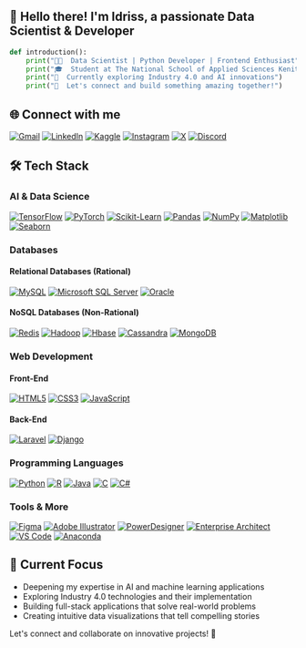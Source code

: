 ## 👋 Hello there! I'm Idriss, a passionate Data Scientist & Developer

```python
def introduction():
    print("👨‍💻  Data Scientist | Python Developer | Frontend Enthusiast")
    print("🎓  Student at The National School of Applied Sciences Kenitra")
    print("🌱  Currently exploring Industry 4.0 and AI innovations")
    print("💬  Let's connect and build something amazing together!")
```

## 🌐 Connect with me

[![Gmail](https://img.shields.io/badge/Gmail-D14836?style=for-the-badge&logo=gmail&logoColor=white)](mailto:idrisselhouarii@gmail.com)
[![LinkedIn](https://img.shields.io/badge/LinkedIn-0077B5?style=for-the-badge&logo=linkedin&logoColor=white)](https://linkedin.com/in/idrisselhouari)
[![Kaggle](https://img.shields.io/badge/Kaggle-20BEFF?style=for-the-badge&logo=kaggle&logoColor=white)](https://www.kaggle.com/idrisselhouari)
[![Instagram](https://img.shields.io/badge/Instagram-E4405F?style=for-the-badge&logo=instagram&logoColor=white)](https://instagram.com/idrisselhouari)
[![X](https://img.shields.io/badge/X-1DA1F2?style=for-the-badge&logo=x&logoColor=white)](https://twitter.com/idrisselhouari)
[![Discord](https://img.shields.io/badge/Discord-7289DA?style=for-the-badge&logo=discord&logoColor=white)](https://discord.gg/#8103)

## 🛠 Tech Stack

### AI & Data Science
[![TensorFlow](https://img.shields.io/badge/TensorFlow-FF6F00?style=flat&logo=tensorflow&logoColor=white)](https://www.tensorflow.org)
[![PyTorch](https://img.shields.io/badge/PyTorch-EE4C2C?style=flat&logo=pytorch&logoColor=white)](https://pytorch.org/)
[![Scikit-Learn](https://img.shields.io/badge/Scikit--Learn-F7931E?style=flat&logo=scikit-learn&logoColor=white)](https://scikit-learn.org/)
[![Pandas](https://img.shields.io/badge/Pandas-150458?style=flat&logo=pandas&logoColor=white)](https://pandas.pydata.org/)
[![NumPy](https://img.shields.io/badge/NumPy-013243?style=flat&logo=numpy&logoColor=white)](https://numpy.org/)
[![Matplotlib](https://img.shields.io/badge/Matplotlib-0080FF?style=flat&logo=matplotlib&logoColor=white)](https://matplotlib.org/)
[![Seaborn](https://img.shields.io/badge/Seaborn-0072B2?style=flat&logo=seaborn&logoColor=white)](https://seaborn.pydata.org/)

### Databases

#### Relational Databases (Rational)
[![MySQL](https://img.shields.io/badge/MySQL-4479A1?style=flat&logo=mysql&logoColor=white)](https://www.mysql.com/)
[![Microsoft SQL Server](https://img.shields.io/badge/Microsoft%20SQL%20Server-CC2927?style=flat&logo=microsoft-sql-server&logoColor=white)](https://www.microsoft.com/en-us/sql-server)
[![Oracle](https://img.shields.io/badge/Oracle-F80000?style=flat&logo=oracle&logoColor=white)](https://www.oracle.com/database/)

#### NoSQL Databases (Non-Rational)
[![Redis](https://img.shields.io/badge/Redis-DC382D?style=flat&logo=redis&logoColor=white)](https://redis.io/)
[![Hadoop](https://img.shields.io/badge/Hadoop-273544?style=flat&logo=apache-hadoop&logoColor=white)](https://hadoop.apache.org/)
[![Hbase](https://img.shields.io/badge/Hbase-7A7A7A?style=flat&logo=apache-hbase&logoColor=white)](https://hbase.apache.org/)
[![Cassandra](https://img.shields.io/badge/Cassandra-1287A5?style=flat&logo=apache-cassandra&logoColor=white)](https://cassandra.apache.org/)
[![MongoDB](https://img.shields.io/badge/MongoDB-4EA94B?style=flat&logo=mongodb&logoColor=white)](https://www.mongodb.com/)

### Web Development

#### Front-End
[![HTML5](https://img.shields.io/badge/HTML5-E34F26?style=flat&logo=html5&logoColor=white)](https://www.w3.org/html/)
[![CSS3](https://img.shields.io/badge/CSS3-1572B6?style=flat&logo=css3&logoColor=white)](https://www.w3schools.com/css/)
[![JavaScript](https://img.shields.io/badge/JavaScript-F7DF1E?style=flat&logo=javascript&logoColor=white)](https://developer.mozilla.org/en-US/docs/Web/JavaScript)

#### Back-End
[![Laravel](https://img.shields.io/badge/Laravel-FF2D20?style=flat&logo=laravel&logoColor=white)](https://laravel.com/)
[![Django](https://img.shields.io/badge/Django-092E20?style=flat&logo=django&logoColor=white)](https://www.djangoproject.com/)

### Programming Languages
[![Python](https://img.shields.io/badge/Python-3776AB?style=flat&logo=python&logoColor=white)](https://www.python.org/)
[![R](https://img.shields.io/badge/R-276FC1?style=flat&logo=r&logoColor=white)](https://www.r-project.org/)
[![Java](https://img.shields.io/badge/Java-007396?style=flat&logo=java&logoColor=white)](https://www.java.com/)
[![C](https://img.shields.io/badge/C-00599C?style=flat&logo=c&logoColor=white)](https://www.cprogramming.com/)
[![C#](https://img.shields.io/badge/C%23-239120?style=flat&logo=c-sharp&logoColor=white)](https://www.microsoft.com/net/csharp)

### Tools & More
[![Figma](https://img.shields.io/badge/Figma-F24E1E?style=flat&logo=figma&logoColor=white)](https://www.figma.com/)
[![Adobe Illustrator](https://img.shields.io/badge/Adobe%20Illustrator-FF9A00?style=flat&logo=adobe-illustrator&logoColor=white)](https://www.adobe.com/products/illustrator.html)
[![PowerDesigner](https://img.shields.io/badge/PowerDesigner-000000?style=flat&logo=sap&logoColor=white)](https://www.sap.com/products/erwin-data-modeler.html)
[![Enterprise Architect](https://img.shields.io/badge/Enterprise%20Architect-000000?style=flat&logo=sparxsystems&logoColor=white)](https://sparxsystems.com/)
[![VS Code](https://img.shields.io/badge/VS%20Code-0078D4?style=flat&logo=visual-studio-code&logoColor=white)](https://code.visualstudio.com/)
[![Anaconda](https://img.shields.io/badge/Anaconda-44A833?style=flat&logo=anaconda&logoColor=white)](https://www.anaconda.com/)


## 🎯 Current Focus
- Deepening my expertise in AI and machine learning applications
- Exploring Industry 4.0 technologies and their implementation
- Building full-stack applications that solve real-world problems
- Creating intuitive data visualizations that tell compelling stories

Let's connect and collaborate on innovative projects! 🚀
